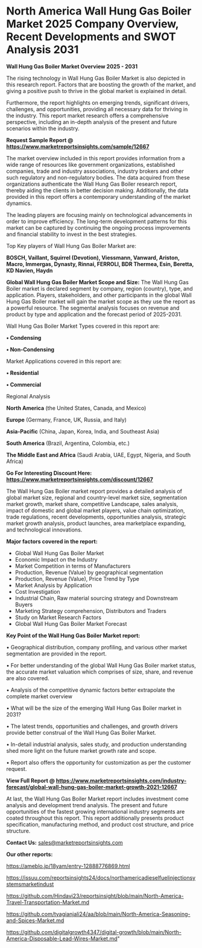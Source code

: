 # North America Wall Hung Gas Boiler Market 2025 Company Overview, Recent Developments and SWOT Analysis 2031

<Strong> Wall Hung Gas Boiler Market Overview 2025 - 2031</strong>

The rising technology in Wall Hung Gas Boiler Market is also depicted in this research report. Factors that are boosting the growth of the market, and giving a positive push to thrive in the global market is explained in detail.

Furthermore, the report highlights on emerging trends, significant drivers, challenges, and opportunities, providing all necessary data for thriving in the industry. This report market research offers a comprehensive perspective, including an in-depth analysis of the present and future scenarios within the industry.

<strong>Request Sample Report @ <a href=https://www.marketreportsinsights.com/sample/12667>https://www.marketreportsinsights.com/sample/12667</a></strong>

The market overview included in this report provides information from a wide range of resources like government organizations, established companies, trade and industry associations, industry brokers and other such regulatory and non-regulatory bodies. The data acquired from these organizations authenticate the Wall Hung Gas Boiler research report, thereby aiding the clients in better decision making. Additionally, the data provided in this report offers a contemporary understanding of the market dynamics.

The leading players are focusing mainly on technological advancements in order to improve efficiency. The long-term development patterns for this market can be captured by continuing the ongoing process improvements and financial stability to invest in the best strategies.

Top Key players of Wall Hung Gas Boiler Market are:

<strong>BOSCH, Vaillant, Squirrel (Devotion), Viessmann, Vanward, Ariston, Macro, Immergas, Dynasty, Rinnai, FERROLI, BDR Thermea, Esin, Beretta, KD Navien, Haydn</strong>

<strong><b>Global Wall Hung Gas Boiler Market Scope and Size:</b></strong>
The Wall Hung Gas Boiler market is declared segment by company, region (country), type, and application. Players, stakeholders, and other participants in the global Wall Hung Gas Boiler market will gain the market scope as they use the report as a powerful resource. The segmental analysis focuses on revenue and product by type and application and the forecast period of 2025-2031.

Wall Hung Gas Boiler Market Types covered in this report are:

<strong>• Condensing

• Non-Condensing</strong>

Market Applications covered in this report are:

<strong>• Residential

• Commercial</strong> 

Regional Analysis

<strong>North America</strong> (the United States, Canada, and Mexico)

<strong>Europe</strong> (Germany, France, UK, Russia, and Italy)

<strong>Asia-Pacific</strong> (China, Japan, Korea, India, and Southeast Asia)

<strong>South America</strong> (Brazil, Argentina, Colombia, etc.)

<strong>The Middle East and Africa</strong> (Saudi Arabia, UAE, Egypt, Nigeria, and South Africa)

<strong>Go For Interesting Discount Here: <a href=https://www.marketreportsinsights.com/discount/12667>https://www.marketreportsinsights.com/discount/12667</a></strong>

The Wall Hung Gas Boiler market report provides a detailed analysis of global market size, regional and country-level market size, segmentation market growth, market share, competitive Landscape, sales analysis, impact of domestic and global market players, value chain optimization, trade regulations, recent developments, opportunities analysis, strategic market growth analysis, product launches, area marketplace expanding, and technological innovations.

<strong><b>Major factors covered in the report:</b></strong>
<ul>
  <li>Global Wall Hung Gas Boiler Market </li>
  <li>Economic Impact on the Industry</li>
  <li>Market Competition in terms of Manufacturers</li>
  <li>Production, Revenue (Value) by geographical segmentation</li>
  <li>Production, Revenue (Value), Price Trend by Type</li>
  <li>Market Analysis by Application</li>
  <li>Cost Investigation</li>
  <li>Industrial Chain, Raw material sourcing strategy and Downstream Buyers</li>
  <li>Marketing Strategy comprehension, Distributors and Traders</li>
  <li>Study on Market Research Factors</li>
  <li>Global Wall Hung Gas Boiler Market Forecast</li>
</ul>

<strong><b>Key Point of the Wall Hung Gas Boiler Market report:</b></strong>

• Geographical distribution, company profiling, and various other market segmentation are provided in the report.

• For better understanding of the global Wall Hung Gas Boiler market status, the accurate market valuation which comprises of size, share, and revenue are also covered.

• Analysis of the competitive dynamic factors better extrapolate the complete market overview

• What will be the size of the emerging Wall Hung Gas Boiler market in 2031?

• The latest trends, opportunities and challenges, and growth drivers provide better construal of the Wall Hung Gas Boiler Market.

• In-detail industrial analysis, sales study, and production understanding shed more light on the future market growth rate and scope.

• Report also offers the opportunity for customization as per the customer request.

<strong><b>View Full Report @ <a href=https://www.marketreportsinsights.com/industry-forecast/global-wall-hung-gas-boiler-market-growth-2021-12667>https://www.marketreportsinsights.com/industry-forecast/global-wall-hung-gas-boiler-market-growth-2021-12667</a></b></strong>


At last, the Wall Hung Gas Boiler Market report includes investment come analysis and development trend analysis. The present and future opportunities of the fastest growing international industry segments are coated throughout this report. This report additionally presents product specification, manufacturing method, and product cost structure, and price structure.

<strong>Contact Us:</strong>
sales@marketreportsinsights.com

<strong>Our other reports:</strong>

<a href=https://ameblo.jp/18yam/entry-12888776869.html>https://ameblo.jp/18yam/entry-12888776869.html</a>

<a href=https://issuu.com/reportsinsights24/docs/northamericadieselfuelinjectionsystemsmarketindust>https://issuu.com/reportsinsights24/docs/northamericadieselfuelinjectionsystemsmarketindust</a>

<a href=https://github.com/Hindavi23/reportsinsight/blob/main/North-America-Travel-Transportation-Market.md>https://github.com/Hindavi23/reportsinsight/blob/main/North-America-Travel-Transportation-Market.md</a>

<a href=https://github.com/tyagianjali24/aa/blob/main/North-America-Seasoning-and-Spices-Market.md>https://github.com/tyagianjali24/aa/blob/main/North-America-Seasoning-and-Spices-Market.md</a>

<a href=https://github.com/digitalgrowth4347/digital-growth/blob/main/North-America-Disposable-Lead-Wires-Market.md>https://github.com/digitalgrowth4347/digital-growth/blob/main/North-America-Disposable-Lead-Wires-Market.md</a>"
